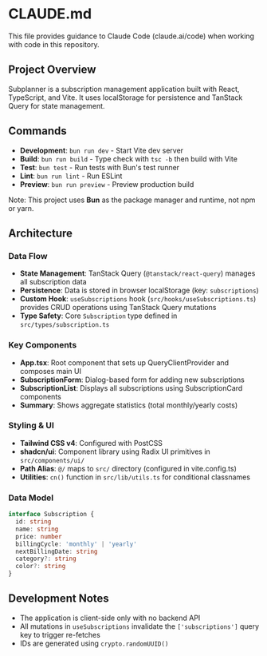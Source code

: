 # CLAUDE.md

This file provides guidance to Claude Code (claude.ai/code) when working with code in this repository.

## Project Overview

Subplanner is a subscription management application built with React, TypeScript, and Vite. It uses localStorage for persistence and TanStack Query for state management.

## Commands

- **Development**: `bun run dev` - Start Vite dev server
- **Build**: `bun run build` - Type check with `tsc -b` then build with Vite
- **Test**: `bun test` - Run tests with Bun's test runner
- **Lint**: `bun run lint` - Run ESLint
- **Preview**: `bun run preview` - Preview production build

Note: This project uses **Bun** as the package manager and runtime, not npm or yarn.

## Architecture

### Data Flow
- **State Management**: TanStack Query (`@tanstack/react-query`) manages all subscription data
- **Persistence**: Data is stored in browser localStorage (key: `subscriptions`)
- **Custom Hook**: `useSubscriptions` hook (`src/hooks/useSubscriptions.ts`) provides CRUD operations using TanStack Query mutations
- **Type Safety**: Core `Subscription` type defined in `src/types/subscription.ts`

### Key Components
- **App.tsx**: Root component that sets up QueryClientProvider and composes main UI
- **SubscriptionForm**: Dialog-based form for adding new subscriptions
- **SubscriptionList**: Displays all subscriptions using SubscriptionCard components
- **Summary**: Shows aggregate statistics (total monthly/yearly costs)

### Styling & UI
- **Tailwind CSS v4**: Configured with PostCSS
- **shadcn/ui**: Component library using Radix UI primitives in `src/components/ui/`
- **Path Alias**: `@/` maps to `src/` directory (configured in vite.config.ts)
- **Utilities**: `cn()` function in `src/lib/utils.ts` for conditional classnames

### Data Model
```typescript
interface Subscription {
  id: string
  name: string
  price: number
  billingCycle: 'monthly' | 'yearly'
  nextBillingDate: string
  category?: string
  color?: string
}
```

## Development Notes

- The application is client-side only with no backend API
- All mutations in `useSubscriptions` invalidate the `['subscriptions']` query key to trigger re-fetches
- IDs are generated using `crypto.randomUUID()`